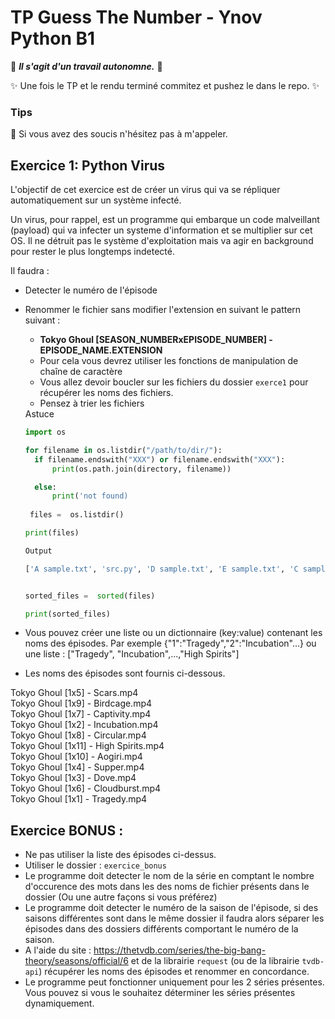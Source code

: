 # TP Guess The Number - Ynov Python B1

:see_no_evil: _**Il s'agit d'un travail autonomne.**_ :speak_no_evil:

:sparkles: Une fois le TP et le rendu terminé commitez et pushez le dans le repo. :sparkles:
  
### Tips   

:raising_hand: Si vous avez des soucis n'hésitez pas à m'appeler. 
 
 ## Exercice 1: Python Virus
 
L'objectif de cet exercice est de créer un virus qui va se répliquer automatiquement sur un système infecté. 

Un virus, pour rappel, est un programme qui embarque un code malveillant (payload) qui va infecter un systeme d'information et se multiplier sur cet OS. Il ne détruit pas le système d'exploitation mais va agir en background pour rester le plus longtemps indetecté. 


 Il faudra : 
- Detecter le numéro de l'épisode
- Renommer le fichier sans modifier l'extension en suivant le pattern suivant : 
  - **Tokyo Ghoul [SEASON_NUMBERxEPISODE_NUMBER] - EPISODE_NAME.EXTENSION** 
  - Pour cela vous devrez utiliser les fonctions de manipulation de chaîne de caractère
  - Vous allez devoir boucler sur les fichiers du dossier `exerce1` pour récupérer les noms des fichiers.
  - Pensez à trier les fichiers

  <summary>Astuce</summary>
  
  
  ```python
  import os

  for filename in os.listdir("/path/to/dir/"):
    if filename.endswith("XXX") or filename.endswith("XXX"): 
        print(os.path.join(directory, filename))

    else:
        print('not found)
        
   files =  os.listdir()

  print(files)

  Output

  ['A sample.txt', 'src.py', 'D sample.txt', 'E sample.txt', 'C sample.txt', 'B sample.txt']


  sorted_files =  sorted(files)

  print(sorted_files)
  ```


 - Vous pouvez créer une liste ou un dictionnaire (key:value) contenant les noms des épisodes. Par exemple {"1":"Tragedy","2":"Incubation"...} ou une liste : ["Tragedy", "Incubation",...,"High Spirits"]
 - Les noms des épisodes sont fournis ci-dessous.


Tokyo Ghoul [1x5] - Scars.mp4  
Tokyo Ghoul [1x9] - Birdcage.mp4  
Tokyo Ghoul [1x7] - Captivity.mp4  
Tokyo Ghoul [1x2] - Incubation.mp4  
Tokyo Ghoul [1x8] - Circular.mp4    
Tokyo Ghoul [1x11] - High Spirits.mp4  
Tokyo Ghoul [1x10] - Aogiri.mp4  
Tokyo Ghoul [1x4] - Supper.mp4  
Tokyo Ghoul [1x3] - Dove.mp4  
Tokyo Ghoul [1x6] - Cloudburst.mp4  
Tokyo Ghoul [1x1] - Tragedy.mp4  


## Exercice BONUS : 

- Ne pas utiliser la liste des épisodes ci-dessus.
- Utiliser le dossier :  `exercice_bonus`
- Le programme doit detecter le nom de la série en comptant le nombre d'occurence des mots dans les des noms de fichier présents dans le dossier (Ou une autre façons si vous préférez)
- Le programme doit detecter le numéro de la saison de l'épisode, si des saisons différentes sont dans le même dossier il faudra alors séparer les épisodes dans des dossiers différents comportant le numéro de la saison.
- A l'aide du site : https://thetvdb.com/series/the-big-bang-theory/seasons/official/6 et de la librairie `request` (ou de la librairie `tvdb-api`) récupérer les noms des épisodes et renommer en concordance.
- Le programme peut fonctionner uniquement pour les 2 séries présentes. Vous pouvez si vous le souhaitez déterminer les séries présentes dynamiquement. 




